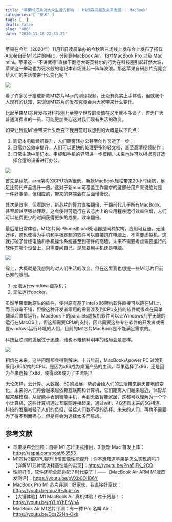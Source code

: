 ```yaml
---
title: "苹果M1芯片对大众生活的影响 ｜ M1现存问题及未来发展 ｜ MacBook"
categories: [ "技术" ]
tags: [  ]
draft: false
slug: "486"
date: "2020-11-18 22:33:25"
---
```


苹果在今年（2020年）11月11日凌晨举办的今秋第三场线上发布会上发布了搭载Apple自研M1芯片的Mac，分别是MacBook Air、13寸MacBook Pro 以及 Mac mini。苹果这一“不讲武德”直接干翻老大哥英特尔的行为在科技圈引起轩然大波，苹果这一举动也为死水般的笔记本市场溅起一阵阵波浪。那这苹果自研芯片究竟会给人们的生活带来什么变化呢？

![](https://imagehost-cdn.frytea.com/images/2020/11/18/20201118222922cb196b387ba125d7.png)

看了许多关于搭载新款M1芯片Mac的测评视频，还没有真实上手体验，但就我个人现有的认知，来谈谈M1芯片的发布究竟会为大家带来什么变化。

比起苹果M1芯片发布对科技圈乃至整个世界的价值在这里就不多谈了，作为广大普通消费者的一员，可能更加关心这对我们现有生活的改变。

如果让我说M1会带来什么改变？我目前可以想到的大概是以下几点：

1. 笔记本电脑续航提升，人们距离轻办公甚至创作又近了一步；
2. 日常办公效率提升，人们可以更快的处理更多的轻文档，甚至高清视频制作；
3. 日常生活中笔记本、平板和手机的界限进一步模糊，未来也许可以根据喜好选择合适的设备进行办公。

![](https://imagehost-cdn.frytea.com/images/2020/11/18/202011182229552eab4b90ce44e35a.png)

首先是续航，arm架构的CPU功耗很低，新款MacBook轻松带来20小时续航，足足比前代产品提升一倍。这对于新mac可覆盖工作需求的这部分用户来说绝对是一件好事情，但相应的，带来的弊端会在后面慢慢说。

其次是效率，但看跑分，新芯片的算力直接翻倍，干翻前代几乎所有MacBook，甚至超越至强处理器。这会使得可运行在该芯片上的应用程序运行效率倍增，人们可以花费更少的时间获得更多的成果，效率翻倍。

最后是日常体验，M1芯片同iPhone和ipad处理器是同种架构，应用可互通，无缝迁移，这也使得为手机和平板定制的软件可以直接跑在电脑上，不需要虚拟机。这就打破了曾经电脑和手机操作系统甚至到硬件的高墙，未来不需要考虑需要运行的软件在哪个设备上，只需要问自己，是想要用手机还是电脑。

![](https://imagehost-cdn.frytea.com/images/2020/11/18/20201118223014278edf2b28f9748d.png)

综上，大概就是我想到的对人们生活的改变。但在这里我也想提一些M1芯片目前已知的限制。

1. 无法运行windows虚拟机；
2. 无法运行docker。

虽然苹果借助原生的插件，使得原有基于intel x86架构软件直接可以跑在M1上，而且效率不错，但像这种开发者常用的需要涉及到CPU支持的软件就很难在简单翻译后直接运行。MacBook下的parallels虚拟机软件可以让Windows几乎无缝的运行在MacOS上，但这都需要CPU的支持，因此需要这些专业软件的开发者或需要windows运行环境的人们，目前的M1芯片MacBook是不能满足需求的。

科技互联网的发展过于迅速，谁也不难预料明年的格局会是怎样。

![](https://imagehost-cdn.frytea.com/images/2020/11/18/20201118223059d15a9629f93dec05.png)

相信在未来，这些问题都会得到解决。十五年前，MacBook从power PC 过渡到采用x86架构的CPU。是因为x86成为桌面产品的主流，苹果选择了x86，还是因为苹果选择了x86，使得x86成为了主流呢？

无论怎样，云计算、大数据、5G的发展，势必会给人们的生活带来翻天覆地的变化，未来的人们将会越来越依赖互联网和计算机，它们距离人们越来越近，体形却越来越模糊，从智能手表到智能手机，再到无数智能家居，这都可以理解为一个个小计算机，这些计算机通过互联网连接起来，通过wifi、4G还有未来的5G相连。科技的发展减轻了人们的负担，带给人们数不尽的选择。未来的人们，再也不需要为了得不到而担心，但是将会为选择太多而焦虑。

## 参考文献

- 苹果发布会回顾：自研 M1 芯片正式推出，3 款新 Mac 首发上阵：https://sspai.com/post/63553
- M1芯片3倍CPU提升 5倍图像性能提升！你不想知道苹果是怎么实现的吗？【详解M1芯片低功耗高性能的实现】：https://youtu.be/Ppa5lFK_2CQ
- 性能打i9，软件还能全部适配？时代变了！——【MacBook Air ARM M1版首发测评】：https://youtu.be/oVXb0Ol1B6Y
- MacBook Pro M1 芯片评测：好家伙，我直接好家伙：https://youtu.be/muZ9EJqb-7w
- 【大锤体验】M1 MacBook Air 真机体验！过于残暴！：https://youtu.be/qYLpYhErWnA
- MacBook Air M1芯片评测：有一种 Pro 名叫 Air：https://youtu.be/Dcs22Nn-Oxk